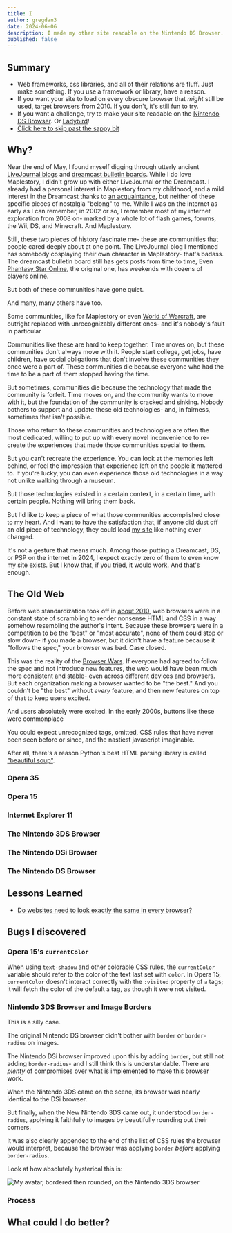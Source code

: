 ```yaml
---
title: I
author: gregdan3
date: 2024-06-06
description: I made my other site readable on the Nintendo DS Browser.
published: false
---
```


## Summary

- Web frameworks, css libraries, and all of their relations are fluff. Just make something. If you use a framework or library, have a reason.
- If you want your site to load on every obscure browser that _might_ still be used, target browsers from 2010. If you don't, it's still fun to try.
- If you want a challenge, try to make your site readable on the [Nintendo DS Browser](https://en.wikipedia.org/wiki/Nintendo_DS_Browser). Or [Ladybird](https://github.com/LadybirdWebBrowser/ladybird)!
- [Click here to skip past the sappy bit](#the-old-web)

## Why?

Near the end of May, I found myself digging through utterly ancient [LiveJournal blogs](https://maplestory.livejournal.com/) and [dreamcast bulletin boards](http://bb.dreampipe.net/).
While I do love Maplestory, I didn't grow up with either LiveJournal or the Dreamcast.
I already had a personal interest in Maplestory from my childhood, and a mild interest in the Dreamcast thanks to [an acquaintance](https://devurandom.xyz/dc/),
but neither of these specific pieces of nostalgia "belong" to me. While I was on the internet as early as I can remember, in 2002 or so, I remember most of my internet exploration from 2008 on- marked by a whole lot of flash games, forums, the Wii, DS, and Minecraft. And Maplestory.

Still, these two pieces of history fascinate me- these are communities that people cared deeply about at one point. The LiveJournal blog I mentioned has somebody cosplaying their own character in Maplestory- that's badass. The dreamcast bulletin board still has gets posts from time to time, Even [Phantasy Star Online](TODO), the original one, has weekends with dozens of players online.

But both of these communities have gone quiet.

And many, many others have too.

Some communities, like for Maplestory or even [World of Warcraft](TODO), are outright replaced with unrecognizably different ones- and it's nobody's fault in particular

Communities like these are hard to keep together. Time moves on, but these communities don't always move with it. People start college, get jobs, have children, have social obligations that don't involve these communities they once were a part of. These communities die because everyone who had the time to be a part of them stopped having the time.

But sometimes, communities die because the technology that made the community is forfeit. Time moves on, and the community wants to move with it, but the foundation of the community is cracked and sinking. Nobody bothers to support and update these old technologies- and, in fairness, sometimes that isn't possible.

Those who return to these communities and technologies are often the most dedicated, willing to put up with every novel inconvenience to re-create the experiences that made those communities special to them.

But you can't recreate the experience. You can look at the memories left behind, or feel the impression that experience left on the people it mattered to. If you're lucky, you can even experience those old technologies in a way not unlike walking through a museum.

But those technologies existed in a certain context, in a certain time, with certain people. Nothing will bring them back.

But I'd like to keep a piece of what those communities accomplished close to my heart. And I want to have the satisfaction that, if anyone did dust off an old piece of technology, they could load [my site](http://mun.la/) like nothing ever changed.

It's not a gesture that means much. Among those putting a Dreamcast, DS, or PSP on the internet in 2024, I expect exactly zero of them to even know my site exists. But I know that, if you tried, it would work. And that's enough.

## The Old Web

Before web standardization took off in [about 2010](TODO), web browsers were in a constant state of scrambling to render nonsense HTML and CSS in a way somehow resembling the author's intent. Because these browsers were in a competition to be the "best" or "most accurate", none of them could stop or slow down- if you made a browser, but it didn't have a feature because it "follows the spec," your browser was bad. Case closed.

This was the reality of the [Browser Wars](TODO). If everyone had agreed to follow the spec and not introduce new features, the web would have been much more consistent and stable- even across different devices and browsers. But each organization making a browser wanted to be "the best." And you couldn't be "the best" without _every_ feature, and then new features on top of that to keep users excited.

And users absolutely were excited. In the early 2000s, buttons like these were commonplace

You could expect unrecognized tags, omitted, CSS rules that have never been seen before or since, and the nastiest javascript imaginable.

After all, there's a reason Python's best HTML parsing library is called ["beautiful soup"](TODO).

### Opera 35

### Opera 15

### Internet Explorer 11

### The Nintendo 3DS Browser

### The Nintendo DSi Browser

### The Nintendo DS Browser

## Lessons Learned

- [Do websites need to look exactly the same in every browser?](https://web.archive.org/web/20230321113908/http://dowebsitesneedtolookexactlythesameineverybrowser.com/)

## Bugs I discovered

### Opera 15's `currentColor`

When using `text-shadow` and other colorable CSS rules, the `currentColor` variable should refer to the color of the text last set with `color`. In Opera 15, `currentColor` doesn't interact correctly with the `:visited` property of `a` tags; it will fetch the color of the default `a` tag, as though it were not visited.

### Nintendo 3DS Browser and Image Borders

This is a silly case.

The original Nintendo DS browser didn't bother with `border` or `border-radius` on images.

The Nintendo DSi browser improved upon this by adding `border`, but still not adding `border-radius`- and I still think this is understandable. There are _plenty_ of compromises over what is implemented to make this browser work.

When the Nintendo 3DS came on the scene, its browser was nearly identical to the DSi browser.

But finally, when the New Nintendo 3DS came out, it understood `border-radius`, applying it faithfully to images by beautifully rounding out their corners.

It was also clearly appended to the end of the list of CSS rules the browser would interpret, because the browser was applying `border` _before_ applying `border-radius`.

Look at how absolutely hysterical this is:

![My avatar, bordered then rounded, on the Nintendo 3DS browser](TODO)

### Process

## What could I do better?
